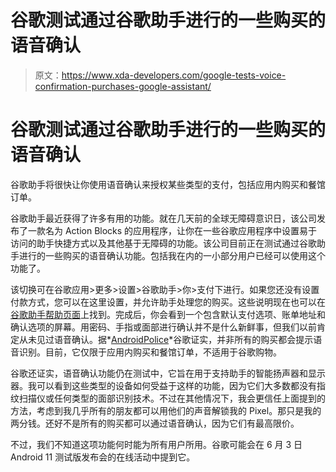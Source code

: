 # 谷歌测试通过谷歌助手进行的一些购买的语音确认

> 原文：<https://www.xda-developers.com/google-tests-voice-confirmation-purchases-google-assistant/>

# 谷歌测试通过谷歌助手进行的一些购买的语音确认

谷歌助手将很快让你使用语音确认来授权某些类型的支付，包括应用内购买和餐馆订单。

谷歌助手最近获得了许多有用的功能。就在几天前的全球无障碍意识日，该公司发布了一款名为 Action Blocks 的应用程序，让你在一些谷歌应用程序中设置易于访问的助手快捷方式以及其他基于无障碍的功能。该公司目前正在测试通过谷歌助手进行的一些购买的语音确认功能。包括我在内的一小部分用户已经可以使用这个功能了。

该切换可在谷歌应用>更多>设置>谷歌助手>你>支付下进行。如果您还没有设置付款方式，您可以在这里设置，并允许助手处理您的购买。这些说明现在也可以在[谷歌助手帮助页面](https://support.google.com/assistant/answer/9845319)上找到。完成后，你会看到一个包含默认支付选项、账单地址和确认选项的屏幕。用密码、手指或面部进行确认并不是什么新鲜事，但我们以前肯定从未见过语音确认。据*[AndroidPolice](https://www.androidpolice.com/2020/05/25/google-assistant-gets-new-confirm-with-voice-match-setting-for-payments/)*谷歌证实，并非所有的购买都会提示语音识别。目前，它仅限于应用内购买和餐馆订单，不适用于谷歌购物。

谷歌还证实，语音确认功能仍在测试中，它旨在用于支持助手的智能扬声器和显示器。我可以看到这些类型的设备如何受益于这样的功能，因为它们大多数都没有指纹扫描仪或任何类型的面部识别技术。不过在其他情况下，我会更信任上面提到的方法，考虑到我几乎所有的朋友都可以用他们的声音解锁我的 Pixel。那只是我的两分钱。还好不是所有的购买都可以通过语音确认，因为它们有最高限价。

不过，我们不知道这项功能何时能为所有用户所用。谷歌可能会在 6 月 3 日 Android 11 测试版发布会的在线活动中提到它。